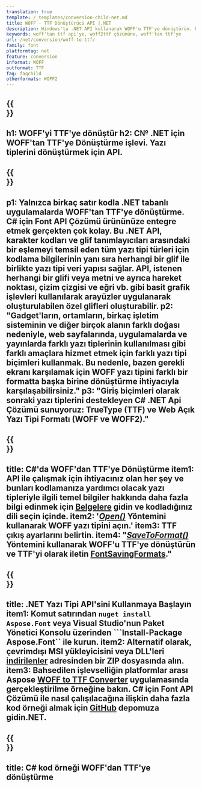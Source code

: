 ```yaml
---
translation: true
template: /_templates/conversion-child-net.md
title: WOFF - TTF Dönüştürücü API |.NET
description: Windows'ta .NET API kullanarak WOFF'u TTF'ye dönüştürün. Bu yerel WOFF'u TTF yazı tipi dönüştürme işlevini kendi çözümünüze entegre edin.
keywords: woff'tan ttf api'ye, woff2ttf çözümüne, woff'tan ttf'ye
url: /net/conversion/woff-to-ttf/
family: font
platformtag: net
feature: conversion
informat: WOFF
outformat: TTF
faq: faqchild
otherformats: WOFF2
---
```


{{<section banner>}}
---
h1: WOFF'yi TTF'ye dönüştür
h2: C№ .NET için WOFF'tan TTF'ye Dönüştürme işlevi. Yazı tiplerini dönüştürmek için API.
---

{{<section overview>}}
---
p1: Yalnızca birkaç satır kodla .NET tabanlı uygulamalarda WOFF'tan TTF'ye dönüştürme. С# için Font API Çözümü ürününüze entegre etmek gerçekten çok kolay. Bu .NET API, karakter kodları ve glif tanımlayıcıları arasındaki bir eşlemeyi temsil eden tüm yazı tipi türleri için kodlama bilgilerinin yanı sıra herhangi bir glif ile birlikte yazı tipi veri yapısı sağlar. API, istenen herhangi bir glifi veya metni ve ayrıca hareket noktası, çizim çizgisi ve eğri vb. gibi basit grafik işlevleri kullanılarak arayüzler uygulanarak oluşturulabilen özel glifleri oluşturabilir.
p2: "Gadget'ların, ortamların, birkaç işletim sisteminin ve diğer birçok alanın farklı doğası nedeniyle, web sayfalarında, uygulamalarda ve yayınlarda farklı yazı tiplerinin kullanılması gibi farklı amaçlara hizmet etmek için farklı yazı tipi biçimleri kullanmak. Bu nedenle, bazen gerekli ekranı karşılamak için WOFF yazı tipini farklı bir formatta başka birine dönüştürme ihtiyacıyla karşılaşabilirsiniz."
p3: "Giriş biçimleri olarak sonraki yazı tiplerini destekleyen С# .NET Api Çözümü sunuyoruz: TrueType (TTF) ve Web Açık Yazı Tipi Formatı (WOFF ve WOFF2)."
---

{{<section feature1>}}
---
title: C#'da WOFF'dan TTF'ye Dönüştürme
item1: API ile çalışmak için ihtiyacınız olan her şey ve bunları kodlamanıza yardımcı olacak yazı tipleriyle ilgili temel bilgiler hakkında daha fazla bilgi edinmek için [Belgelere](https://docs.aspose.com/font/) gidin ve kodladığınız dili seçin içinde.
item2: '[*Open()*](https://reference.aspose.com/font/net/aspose.font/font/open/) Yöntemini kullanarak WOFF yazı tipini açın.'
item3: TTF çıkış ayarlarını belirtin.
item4: "[*SaveToFormat()*](https://reference.aspose.com/font/net/aspose.font/font/savetoformat/) Yöntemini kullanarak WOFF'u TTF'ye dönüştürün ve TTF'yi olarak iletin [FontSavingFormats](https://reference.aspose.com/font/net/aspose.font/fontsavingformats/)."
---

{{<section feature2>}}
---
title: .NET Yazı Tipi API'sini Kullanmaya Başlayın
item1: Komut satırından ```nuget install Aspose.Font``` veya Visual Studio'nun Paket Yönetici Konsolu üzerinden ```Install-Package Aspose.Font`` ile kurun.
item2: Alternatif olarak, çevrimdışı MSI yükleyicisini veya DLL'leri [indirilenler](https://releases.aspose.com/font/net/) adresinden bir ZIP dosyasında alın.
item3: Bahsedilen işlevselliğin platformlar arası Aspose [WOFF to TTF Converter](https://products.aspose.app/font/conversion/woff-to-ttf) uygulamasında gerçekleştirilme örneğine bakın. C# için Font API Çözümü ile nasıl çalışılacağına ilişkin daha fazla kod örneği almak için [GitHub](https://github.com/aspose-font/Aspose.Font-Documentation/tree/master/net-examples) depomuza gidin.NET.
---

{{<section codeexample>}}
---
title: C# kod örneği WOFF'dan TTF'ye dönüştürme
---